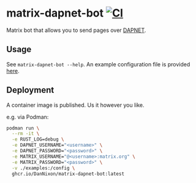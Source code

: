 # matrix-dapnet-bot [![CI](https://github.com/DanNixon/matrix-dapnet-bot/actions/workflows/ci.yml/badge.svg?branch=main)](https://github.com/DanNixon/matrix-dapnet-bot/actions/workflows/ci.yml)

Matrix bot that allows you to send pages over [DAPNET](https://www.hampager.de/).

## Usage

See `matrix-dapnet-bot --help`.
An example configuration file is provided [here](./examples/config.toml).

## Deployment

A container image is published.
Us it however you like.

e.g. via Podman:
```sh
podman run \
  --rm -it \
  -e RUST_LOG=debug \
  -e DAPNET_USERNAME="<username>" \
  -e DAPNET_PASSWORD="<password>" \
  -e MATRIX_USERNAME="@<username>:matrix.org" \
  -e MATRIX_PASSWORD="<password>" \
  -v ./examples:/config \
  ghcr.io/DanNixon/matrix-dapnet-bot:latest
```
